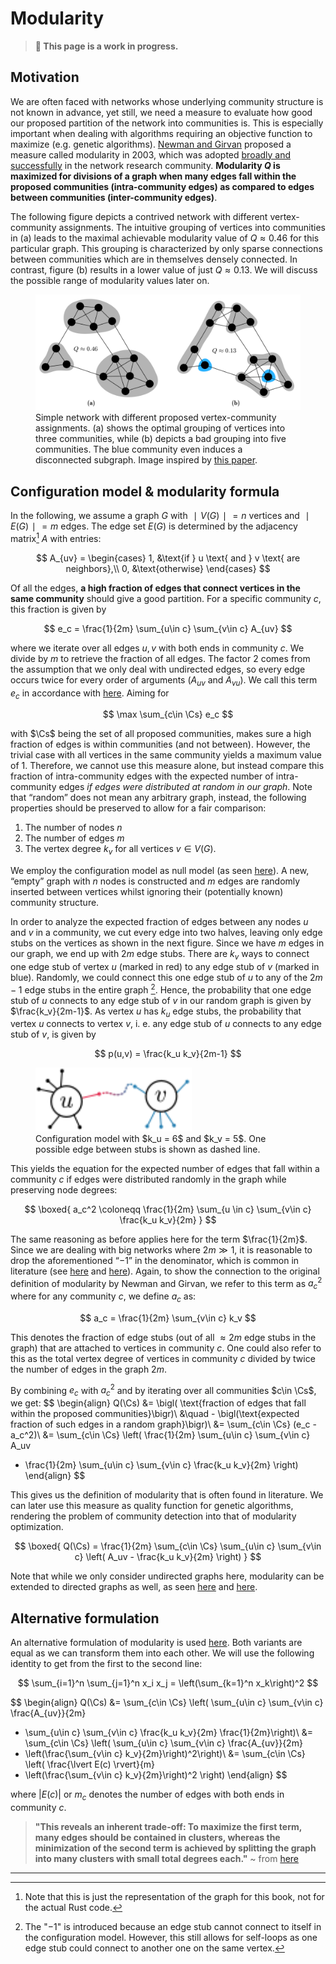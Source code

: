 # Modularity

> **🚨 This page is a work in progress.**

## Motivation

We are often faced with networks whose underlying community structure is not known in advance, yet still, we need a measure to evaluate how good our proposed partition of the network into communities is. This is especially important when dealing with algorithms requiring an objective function to maximize (e.g. genetic algorithms).
[Newman and Girvan](https://doi.org/10.1103%2Fphysreve.70.066111) proposed a measure called modularity in 2003, which was adopted [broadly and successfully](https://doi.org/10.1016/j.physrep.2009.11.002) in the network research community. **Modularity $Q$ is maximized for divisions of a graph when many edges fall within the proposed communities (intra-community edges) as compared to edges between communities (inter-community edges)**.

The following figure depicts a contrived network with different vertex-community assignments. The intuitive grouping of vertices into communities in (a) leads to the maximal achievable modularity value of $Q ≈ 0.46$ for this particular graph. This grouping is characterized by only sparse connections between communities which are in themselves densely connected. In contrast, figure (b) results in a lower value of just $Q ≈ 0.13$. We will discuss the possible range of modularity values later on.

<figure>
    <img src="./simple-network-modularity-comparison.svg"
         alt="Different qualities for different vertex-community assignments">
    <figcaption>Simple network with different proposed vertex-community assignments. (a) shows the optimal grouping of vertices into three communities, while (b) depicts a bad grouping into five communities. The blue community even induces a disconnected subgraph. Image inspired by <a href="https://www.pnas.org/doi/full/10.1073/pnas.0601602103">this paper</a>.</figcaption>
</figure>



## Configuration model & modularity formula

In the following, we assume a graph $G$ with $∣V (G)∣ = n$ vertices and $∣E(G)∣ = m$ edges. The edge set $E(G)$ is determined by the adjacency matrix[^graph-repr] $A$ with entries:

$$
A_{uv} = \begin{cases}
    1, &\text{if } u \text{ and } v \text{ are neighbors},\\
    0, &\text{otherwise}
\end{cases}
$$

Of all the edges, **a high fraction of edges that connect vertices in the same community** should give a good partition. For a specific community $c$, this fraction is given by

$$
e_c = \frac{1}{2m} \sum_{u\in c} \sum_{v\in c} A_{uv}
$$

where we iterate over all edges ${u, v}$ with both ends in community $c$. We divide by $m$ to retrieve the fraction of all edges. The factor $2$ comes from the assumption that we only deal with undirected edges, so every edge occurs twice for every order of arguments ($A_{uv}$ and $A_{vu}$). We call this term $e_c$ in accordance with [here](https://doi.org/10.1103/PhysRevE.70.066111). Aiming for

$$
\max \sum_{c\in \Cs} e_c
$$


with $\Cs$ being the set of all proposed communities, makes sure a high fraction of edges is within communities (and not between). However, the trivial case with all vertices in the same community yields a maximum value of $1$. Therefore, we cannot use this measure alone, but instead compare this fraction of intra-community edges with the expected number of intra-community edges *if edges were distributed at random in our graph*. Note that “random” does not mean any arbitrary graph, instead, the following properties should be preserved to allow for a fair comparison:

1. The number of nodes $n$
2. The number of edges $m$
3. The vertex degree $k_v$ for all vertices $v\in V(G)$.

We employ the configuration model as null model (as seen [here](https://doi.org/10.1103%2Fphysreve.69.026113)). A new, “empty” graph with $n$ nodes is constructed and $m$ edges are randomly inserted between vertices whilst ignoring their (potentially known) community structure.

In order to analyze the expected fraction of edges between any nodes $u$ and $v$ in a community, we cut every edge into two halves, leaving only edge stubs on the vertices as shown in the next figure. Since we have $m$ edges in our graph, we end up with $2m$ edge stubs. There are $k_v$ ways to connect one edge stub of vertex $u$ (marked in red) to any edge stub of $v$ (marked in blue). Randomly, we could connect this one edge stub of $u$ to any of the $2m− 1$ edge stubs in the entire graph [^edge-stubs-self-loops]. Hence, the probability that one edge stub of $u$ connects to any edge stub of $v$ in our random graph is given by $\frac{k_v}{2m-1}$. As vertex $u$ has $k_u$ edge stubs, the probability that vertex $u$ connects to vertex $v$, i. e. any edge stub of $u$ connects to any edge stub of $v$, is given by

$$
p(u,v) = \frac{k_u k_v}{2m-1}
$$


<figure>
    <img src="./configuration-model.svg"
         alt="Configuration model"
         width="250px"
         class="center">
    <figcaption>Configuration model with $k_u = 6$ and $k_v = 5$. One possible edge between stubs is shown as dashed line.
    </figcaption>
</figure>


This yields the equation for the expected number of edges that fall within a
community $c$ if edges were distributed randomly in the graph while preserving
node degrees:

$$
\boxed{
a_c^2 \coloneqq \frac{1}{2m} \sum_{u \in c} \sum_{v\in c} \frac{k_u k_v}{2m}
}
$$

The same reasoning as before applies here for the term $\frac{1}{2m}$. Since we are dealing with big networks where $2m ≫ 1$, it is reasonable to drop the aforementioned “$−1$” in the denominator, which is common in literature (see [here](https://doi.org/10.1103/PhysRevE.70.066111) and [here](https://doi.org/10.1073%2Fpnas.0601602103)). Again, to show the connection to the original definition of modularity by Newman and Girvan, we refer to this term as $a_c^2$ where for any community $c$, we define $a_c$ as:

$$
a_c = \frac{1}{2m} \sum_{v\in c} k_v
$$

This denotes the fraction of edge stubs (out of all $\approx 2m$ edge stubs in the graph) that are attached to vertices in community $c$. One could also refer to this as the total vertex degree of vertices in community $c$ divided by twice the number of edges in the graph $2m$.

By combining $e_c$ with $a_c^2$ and by iterating over all communities $c\in \Cs$, we get:
$$
\begin{align}
Q(\Cs) &= \bigl( \text{fraction of edges that fall within the proposed communities}\bigr)\\
&\quad - \bigl(\text{expected fraction of such edges in a random graph}\bigr)\\
&= \sum_{c\in \Cs} (e_c - a_c^2)\\
&= \sum_{c\in \Cs} \left(
    \frac{1}{2m} \sum_{u\in c} \sum_{v\in c} A_uv
- \frac{1}{2m} \sum_{u\in c} \sum_{v\in c} \frac{k_u k_v}{2m}
\right)
\end{align}
$$

This gives us the definition of modularity that is often found in literature. We can later use this measure as quality function for genetic algorithms, rendering the problem of community detection into that of modularity optimization.

$$
\boxed{
    Q(\Cs) = \frac{1}{2m} \sum_{c\in \Cs} \sum_{u\in c} \sum_{v\in c}
    \left( A_uv - \frac{k_u k_v}{2m} \right)
}
$$

Note that while we only consider undirected graphs here, modularity can be extended to directed graphs as well, as seen [here](https://doi.org/10.1088/1367-2630/9/6/176) and [here](https://hal.archives-ouvertes.fr/hal-01231784).



## Alternative formulation

An alternative formulation of modularity is used [here](https://arxiv.org/pdf/physics/0608255.pdf). Both variants are equal as we can transform them into each other. We will use the following identity to get from the first to the second line:

$$
\sum_{i=1}^n \sum_{j=1}^n x_i x_j = \left(\sum_{k=1}^n x_k\right)^2
$$

$$
\begin{align}
Q(\Cs) &= \sum_{c\in \Cs}
\left( \sum_{u\in c} \sum_{v\in c} \frac{A_{uv}}{2m}
- \sum_{u\in c} \sum_{v\in c} \frac{k_u k_v}{2m} \frac{1}{2m}\right)\\
&= \sum_{c\in \Cs}
\left( \sum_{u\in c} \sum_{v\in c} \frac{A_{uv}}{2m}
- \left(\frac{\sum_{v\in c} k_v}{2m}\right)^2\right)\\
&= \sum_{c\in \Cs} \left( \frac{\lvert E(c) \rvert}{m}
- \left(\frac{\sum_{v\in c} k_v}{2m}\right)^2 \right)
\end{align}
$$

where $\lvert E(c) \rvert$ or $m_c$ denotes the number of edges with both ends in community $c$.


> **"This reveals an inherent trade-off: To maximize the first term,
many edges should be contained in clusters, whereas the minimization
of the second term is achieved by splitting the graph into many
clusters with small total degrees each."** ~ from [here](https://doi.org/10.1109/TKDE.2007.190689)


<!-- Footnotes -->
---

[^graph-repr]: Note that this is just the representation of the graph for this book, not for the actual Rust code.

[^edge-stubs-self-loops]: The "$-1$" is introduced because an edge stub cannot connect to itself in the configuration model. However, this still allows for self-loops as one edge stub could connect to another one on the same vertex.